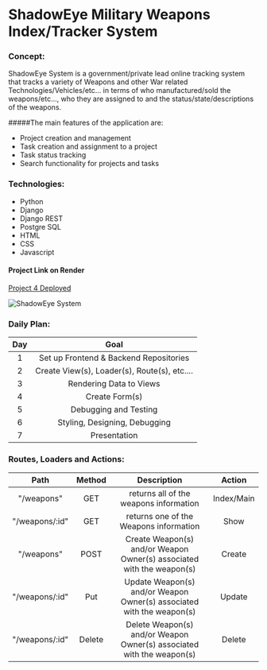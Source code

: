 # ShadowEye Military Weapons Index/Tracker System

### Concept:

ShadowEye System is a government/private lead online tracking system that tracks a variety of Weapons and other War related Technologies/Vehicles/etc... in terms of who manufactured/sold the weapons/etc..., who they are assigned to and the status/state/descriptions of the weapons.

#####The main features of the application are:

- Project creation and management
- Task creation and assignment to a project
- Task status tracking
- Search functionality for projects and tasks

### Technologies:
- Python
- Django
- Django REST
- Postgre SQL
- HTML
- CSS
- Javascript

#### Project Link on Render
[Project 4 Deployed]()

![ShadowEye System](https://imgur.com/k0IO1e8.png)

### Daily Plan:

| Day | Goal  | 
| :---:   | :---: |
| 1 | Set up Frontend & Backend Repositories   |
| 2 | Create View(s), Loader(s), Route(s), etc....  |
| 3 | Rendering Data to Views | 
| 4 | Create Form(s) | 
| 5 | Debugging and Testing | 
| 6 | Styling, Designing, Debugging |
| 7 | Presentation |

### Routes, Loaders and Actions:

| Path | Method  | Description  | Action  |
| :---:   | :---: | :---: | :---: |
| "/weapons" | GET   |  returns all of the weapons information  |  Index/Main  |
| "/weapons/:id" | GET   |  returns one of the Weapons information  |  Show  |
| "/weapons" | POST  |  Create Weapon(s) and/or Weapon Owner(s) associated with the weapon(s)  |  Create  |
| "/weapons/:id" | Put  |  Update Weapon(s) and/or Weapon Owner(s) associated with the weapon(s)  |  Update  |
| "/weapons/:id" | Delete  |  Delete Weapon(s) and/or Weapon Owner(s) associated with the weapon(s)  |  Delete  |